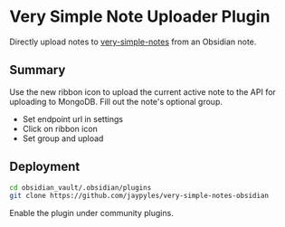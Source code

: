 # Very Simple Note Uploader Plugin

Directly upload notes to [very-simple-notes](https://github.com/jaypyles/very-simple-notes) from an Obsidian note.

## Summary

Use the new ribbon icon to upload the current active note to the API for uploading to MongoDB.
Fill out the note's optional group.

-   Set endpoint url in settings
-   Click on ribbon icon
-   Set group and upload

## Deployment

```sh
cd obsidian_vault/.obsidian/plugins
git clone https://github.com/jaypyles/very-simple-notes-obsidian
```

Enable the plugin under community plugins.
